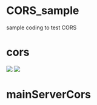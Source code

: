 # CORS_sample
sample coding to test CORS

# cors
![]('./img_cors/20190503_112208.png')
![]('./img_cors/20190503_112338.png')

# mainServerCors


